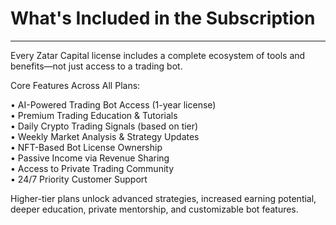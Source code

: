 # What's Included in the Subscription

***

Every Zatar Capital license includes a complete ecosystem of tools and benefits—not just access to a trading bot.

Core Features Across All Plans:

• AI-Powered Trading Bot Access (1-year license)\
• Premium Trading Education & Tutorials\
• Daily Crypto Trading Signals (based on tier)\
• Weekly Market Analysis & Strategy Updates\
• NFT-Based Bot License Ownership\
• Passive Income via Revenue Sharing\
• Access to Private Trading Community\
• 24/7 Priority Customer Support

Higher-tier plans unlock advanced strategies, increased earning potential, deeper education, private mentorship, and customizable bot features.
